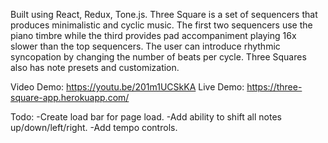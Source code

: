 Built using React, Redux, Tone.js. Three Square is a set of sequencers that produces minimalistic and cyclic music. The first two sequencers use the piano timbre while the third provides pad accompaniment playing 16x slower than the top sequencers. The user can introduce rhythmic syncopation by changing the number of beats per cycle. Three Squares also has note presets and customization.

Video Demo: https://youtu.be/201m1UCSkKA
Live Demo: https://three-square-app.herokuapp.com/

Todo:
-Create load bar for page load.
-Add ability to shift all notes up/down/left/right.
-Add tempo controls.
